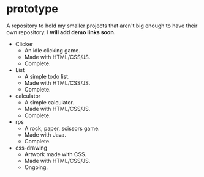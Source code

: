 # prototype
A repository to hold my smaller projects that aren't big enough to have their own repository. **I will add demo links soon.**

* Clicker
  * An idle clicking game. 
  * Made with HTML/CSS/JS.
  * Complete.
* List
  * A simple todo list. 
  * Made with HTML/CSS/JS. 
  * Complete.
* calculator
  * A simple calculator.
  * Made with HTML/CSS/JS.
  * Complete.
* rps
  * A rock, paper, scissors game. 
  * Made with Java.
  * Complete.
* css-drawing
  * Artwork made with CSS.
  * Made with HTML/CSS/JS.
  * Ongoing.
